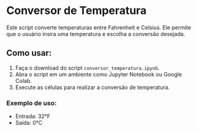 # Conversor de Temperatura

Este script converte temperaturas entre Fahrenheit e Celsius. Ele permite que o usuário insira uma temperatura e escolha a conversão desejada.

## Como usar:
1. Faça o download do script `conversor_temperatura.ipynb`.
2. Abra o script em um ambiente como Jupyter Notebook ou Google Colab.
3. Execute as células para realizar a conversão de temperatura.

### Exemplo de uso:
- Entrada: 32°F
- Saída: 0°C

